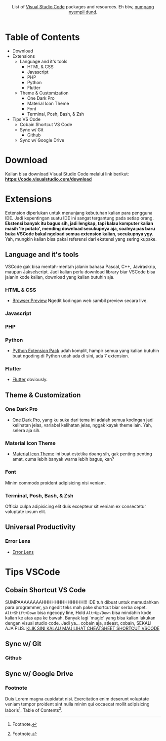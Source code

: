 <div align="center">
List of <a href="https://code.visualstudio.com/">Visual Studio Code</a> packages and resources. Eh btw, <a href="https://karimunjawa.co.id">numpang nyempil dund</a>.
<br/>
<br/>
</div>

# Table of Contents 
- Download
- Extensions
    - Language and it's tools
        - HTML & CSS
        - Javascript
        - PHP
        - Python
        - Flutter
    - Theme & Customization
        - One Dark Pro
        - Material Icon Theme
        - Font
        - Terminal, Posh, Bash, & Zsh
- Tips VS Code
    - Cobain Shortcut VS Code
    - Sync w/ Git
        - Github
    - Sync w/ Google Drive

# Download
Kalian bisa download Visual Studio Code melalui link berikut:
**https://code.visualstudio.com/download**

# Extensions
Extension diperlukan untuk menunjang kebutuhan kalian para pengguna IDE. Jadi kepentingan suatu IDE ini sangat tergantung pada setiap orang. **Ekstensi banyak itu bagus sih, jadi lengkap, tapi kalau komputer kalian masih 'le potato', mending download secukupnya aja, soalnya pas baru buka VSCode bakal ngeload semua extension kalian, secukupnya ygy.** Yah, mungkin kalian bisa pakai referensi dari ekstensi yang sering kupake.
## Language and it's tools
VSCode gak bisa mentah-mentah jalanin bahasa Pascal, C++, Javiraskrip, maupun Jakselscript. Jadi kalian perlu download library biar VSCode bisa jalanin kode kalian, download yang kalian butuhin aja.
### HTML & CSS
- [Browser Preview](https://marketplace.visualstudio.com/items?itemName=auchenberg.vscode-browser-preview)
Ngedit kodingan web sambil preview secara live.
### Javascript
### PHP
### Python
- [Python Extension Pack](https://marketplace.visualstudio.com/items?itemName=donjayamanne.python-extension-pack) udah komplit, hampir semua yang kalian butuhin buat ngoding di Python udah ada di sini, ada 7 extension.
### Flutter
- [Flutter](https://marketplace.visualstudio.com/items?itemName=Dart-Code.flutter) obviously.

## Theme & Customization
### One Dark Pro
- [One Dark Pro](https://marketplace.visualstudio.com/items?itemName=zhuangtongfa.Material-theme), yang ku suka dari tema ini adalah semua kodingan jadi kelihatan jelas, variabel kelihatan jelas, nggak kayak theme lain. Yah, selera aja sih.
### Material Icon Theme
- [Material Icon Theme](https://marketplace.visualstudio.com/items?itemName=PKief.material-icon-theme) ini buat estetika doang sih, gak penting penting amat, cuma lebih banyak warna lebih bagus, kan?
### Font
Minim commodo proident adipisicing nisi veniam.
### Terminal, Posh, Bash, & Zsh
Officia culpa adipisicing elit duis excepteur sit veniam ex consectetur voluptate ipsum elit.

## Universal Productivity
### Error Lens
- [Error Lens](https://marketplace.visualstudio.com/items?itemName=usernamehw.errorlens)

# Tips VSCode
## Cobain Shortcut VS Code
SUMPAAAAAAAAHHHHHHHHHHHHH!!! IDE tuh dibuat untuk memudahkan para programmer, ya ngedit teks mah pake shortcut biar serba cepet. `Alt+Shift+Down` bisa ngecopy line, Hold `Alt+Up/Down` bisa mindahin kode kalian ke atas apa ke bawah. Banyak lagi 'magic' yang bisa kalian lakukan dengan visual studio code. Jadi ya... cobain aja, atleast, cobain, SEKALI AJA PLIS. [KLIK SINI KALAU MAU LIHAT CHEATSHEET SHORTCUT VSCODE](https://code.visualstudio.com/shortcuts/keyboard-shortcuts-windows.pdf)
## Sync w/ Git

### Github
## Sync w/ Google Drive


### Footnote
Duis Lorem magna cupidatat nisi. Exercitation enim deserunt voluptate veniam tempor proident sint nulla minim qui occaecat mollit adipisicing laboris[^1]. Table of Contents[^2].

[^1]: Footnote.
[^2]: Footnote.
[^3]: Footnote.
[^4]: Footnote.